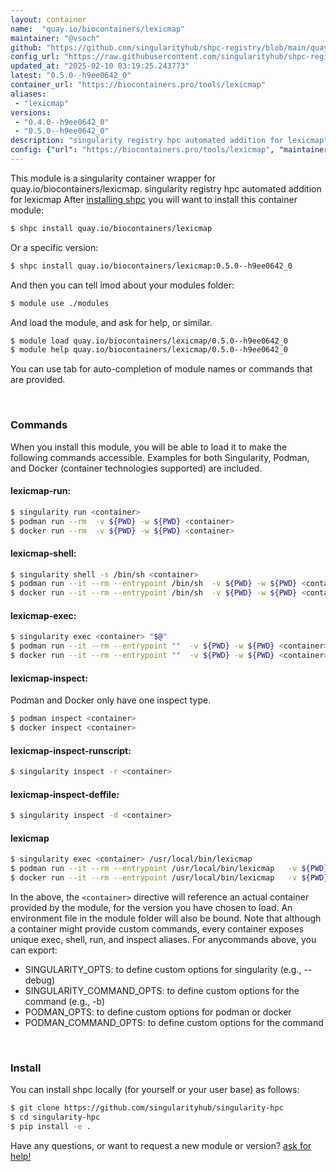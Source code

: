 ```yaml
---
layout: container
name:  "quay.io/biocontainers/lexicmap"
maintainer: "@vsoch"
github: "https://github.com/singularityhub/shpc-registry/blob/main/quay.io/biocontainers/lexicmap/container.yaml"
config_url: "https://raw.githubusercontent.com/singularityhub/shpc-registry/main/quay.io/biocontainers/lexicmap/container.yaml"
updated_at: "2025-02-10 03:19:25.243773"
latest: "0.5.0--h9ee0642_0"
container_url: "https://biocontainers.pro/tools/lexicmap"
aliases:
 - "lexicmap"
versions:
 - "0.4.0--h9ee0642_0"
 - "0.5.0--h9ee0642_0"
description: "singularity registry hpc automated addition for lexicmap"
config: {"url": "https://biocontainers.pro/tools/lexicmap", "maintainer": "@vsoch", "description": "singularity registry hpc automated addition for lexicmap", "latest": {"0.5.0--h9ee0642_0": "sha256:f7a0a4113745f6a88734558962caf7b61b8608c3ff2e5d85ea73da4381419e58"}, "tags": {"0.4.0--h9ee0642_0": "sha256:346ea5daff68dc6c84d878d9cb3cbbb51f5f9a6b047ab1c3250c8052ae44ea97", "0.5.0--h9ee0642_0": "sha256:f7a0a4113745f6a88734558962caf7b61b8608c3ff2e5d85ea73da4381419e58"}, "docker": "quay.io/biocontainers/lexicmap", "aliases": {"lexicmap": "/usr/local/bin/lexicmap"}}
---
```


This module is a singularity container wrapper for quay.io/biocontainers/lexicmap.
singularity registry hpc automated addition for lexicmap
After [installing shpc](#install) you will want to install this container module:


```bash
$ shpc install quay.io/biocontainers/lexicmap
```

Or a specific version:

```bash
$ shpc install quay.io/biocontainers/lexicmap:0.5.0--h9ee0642_0
```

And then you can tell lmod about your modules folder:

```bash
$ module use ./modules
```

And load the module, and ask for help, or similar.

```bash
$ module load quay.io/biocontainers/lexicmap/0.5.0--h9ee0642_0
$ module help quay.io/biocontainers/lexicmap/0.5.0--h9ee0642_0
```

You can use tab for auto-completion of module names or commands that are provided.

<br>

### Commands

When you install this module, you will be able to load it to make the following commands accessible.
Examples for both Singularity, Podman, and Docker (container technologies supported) are included.

#### lexicmap-run:

```bash
$ singularity run <container>
$ podman run --rm  -v ${PWD} -w ${PWD} <container>
$ docker run --rm  -v ${PWD} -w ${PWD} <container>
```

#### lexicmap-shell:

```bash
$ singularity shell -s /bin/sh <container>
$ podman run --it --rm --entrypoint /bin/sh  -v ${PWD} -w ${PWD} <container>
$ docker run --it --rm --entrypoint /bin/sh  -v ${PWD} -w ${PWD} <container>
```

#### lexicmap-exec:

```bash
$ singularity exec <container> "$@"
$ podman run --it --rm --entrypoint ""  -v ${PWD} -w ${PWD} <container> "$@"
$ docker run --it --rm --entrypoint ""  -v ${PWD} -w ${PWD} <container> "$@"
```

#### lexicmap-inspect:

Podman and Docker only have one inspect type.

```bash
$ podman inspect <container>
$ docker inspect <container>
```

#### lexicmap-inspect-runscript:

```bash
$ singularity inspect -r <container>
```

#### lexicmap-inspect-deffile:

```bash
$ singularity inspect -d <container>
```


#### lexicmap

```bash
$ singularity exec <container> /usr/local/bin/lexicmap
$ podman run --it --rm --entrypoint /usr/local/bin/lexicmap   -v ${PWD} -w ${PWD} <container> -c " $@"
$ docker run --it --rm --entrypoint /usr/local/bin/lexicmap   -v ${PWD} -w ${PWD} <container> -c " $@"
```



In the above, the `<container>` directive will reference an actual container provided
by the module, for the version you have chosen to load. An environment file in the
module folder will also be bound. Note that although a container
might provide custom commands, every container exposes unique exec, shell, run, and
inspect aliases. For anycommands above, you can export:

 - SINGULARITY_OPTS: to define custom options for singularity (e.g., --debug)
 - SINGULARITY_COMMAND_OPTS: to define custom options for the command (e.g., -b)
 - PODMAN_OPTS: to define custom options for podman or docker
 - PODMAN_COMMAND_OPTS: to define custom options for the command

<br>

### Install

You can install shpc locally (for yourself or your user base) as follows:

```bash
$ git clone https://github.com/singularityhub/singularity-hpc
$ cd singularity-hpc
$ pip install -e .
```

Have any questions, or want to request a new module or version? [ask for help!](https://github.com/singularityhub/singularity-hpc/issues)